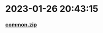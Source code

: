 # 2023-01-26 20:43:15

### [common.zip](https://raw.githubusercontent.com/Sam5440/Genshin_Impact_Teleport_Files/main/ManualCollectPoint/%5BOld%5DTeleportsALL%28Version_2.8%29/Chinese/Locs/Precious%20Chests/common.zip)

